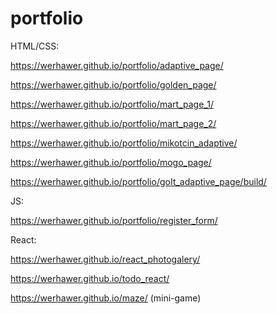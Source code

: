 # portfolio

HTML/CSS:

https://werhawer.github.io/portfolio/adaptive_page/

https://werhawer.github.io/portfolio/golden_page/

https://werhawer.github.io/portfolio/mart_page_1/

https://werhawer.github.io/portfolio/mart_page_2/

https://werhawer.github.io/portfolio/mikotcin_adaptive/

https://werhawer.github.io/portfolio/mogo_page/

https://werhawer.github.io/portfolio/goIt_adaptive_page/build/

JS:

https://werhawer.github.io/portfolio/register_form/

React:

https://werhawer.github.io/react_photogalery/

https://werhawer.github.io/todo_react/

https://werhawer.github.io/maze/ (mini-game)

